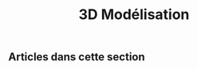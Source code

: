 ﻿---
title: 3D Modélisation
type: docs
weight: 20
url: /fr/java/3d-modeling/
---
## **Articles dans cette section**

